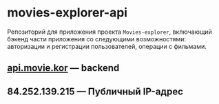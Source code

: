 # movies-explorer-api
Репозиторий для приложения проекта `Movies-explorer`, включающий бэкенд части приложения со следующими возможностями: авторизации и регистрации пользователей, операции с фильмами.
  
## [api.movie.kor](https://api.movie.kor.nomoredomains.icu) — backend
## 84.252.139.215 — Публичный IP-адрес
